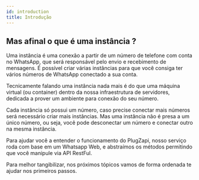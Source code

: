 ```yaml
---
id: introduction
title: Introdução
---
```


## Mas afinal o que é uma instância ?

Uma instância é uma conexão a partir de um número de telefone com conta no WhatsApp, que será responsável pelo envio e recebimento de mensagens. É possível criar várias instâncias para que você consiga ter vários números de WhatsApp conectado a sua conta.

Tecnicamente falando uma instância nada mais é do que uma máquina virtual (ou container) dentro da nossa infraestrutura de servidores, dedicada a prover um ambiente para conexão do seu número.

Cada instância só possui um número, caso precise conectar mais números será necessário criar mais instâncias. Mas uma instância não é presa a um único número, ou seja, você pode desconectar um número e conectar outro na mesma instância.

Para ajudar você a entender o funcionamento do PlugZapi, nosso serviço roda com base em um Whatsapp Web, e abstraímos os métodos permitindo que você manipule via API RestFul.

Para melhor tangibilizar, nos próximos tópicos vamos de forma ordenada te ajudar nos primeiros passos.
